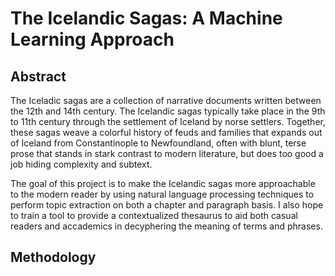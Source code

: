 # The Icelandic Sagas: A Machine Learning Approach

## Abstract

The Iceladic sagas are a collection of narrative documents written between the 12th and 14th century. The Icelandic sagas typically take place in the 9th to 11th century through the settlement of Iceland by norse settlers. Together, these sagas weave a colorful history of feuds and families that expands out of Iceland from Constantinople to Newfoundland, often with blunt, terse prose that stands in stark contrast to modern literature, but does too good a job hiding complexity and subtext.

The goal of this project is to make the Icelandic sagas more approachable to the modern reader by using natural language processing techniques to perform topic extraction on both a chapter and paragraph basis. I also hope to train a tool to provide a contextualized thesaurus to aid both casual readers and accademics in decyphering the meaning of terms and phrases.

## Methodology
